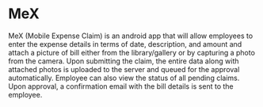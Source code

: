 # MeX

MeX (Mobile Expense Claim) is an android app that will allow employees to enter the expense details in terms of date, description, and amount and attach a picture of bill either from the library/gallery or by capturing a photo from the camera. Upon submitting the claim, the entire data along with attached photos is uploaded to the server and queued for the approval automatically. Employee can also view the status of all pending claims. Upon approval, a confirmation email with the bill details is sent to the employee.
